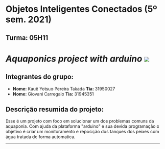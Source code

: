 # Objetos Inteligentes Conectados (5º sem. 2021)

## Turma: 05H11

# *Aquaponics project with arduino*  ![](https://i.pinimg.com/originals/7c/d5/63/7cd563654dbe09f1e59385b42a3ecb7d.png)                        

## Integrantes do grupo:

* **Nome:** Kauê Yotsuo Pereira Takada **Tia:** 31950027
* **Nome:** Giovani Carregalo **Tia:** 31945351

## Descrição resumida do projeto:

Esse é um projeto com foco em solucionar um dos problemas comuns da aquaponia. Com ajuda da plataforma "arduino" e sua devida programação o objetivo é criar um monitoramento e reposição dos tanques dos peixes com água tratada de forma automatica.
_______________________________________


 

 
